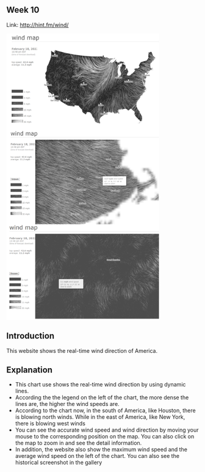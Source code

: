 Week 10
---
Link: http://hint.fm/wind/

<img src="https://github.com/ColdCode0214/pictures/blob/main/reflection-week7-2.png" width = "400" height = "250" alt="" align=center />

<img src="https://github.com/ColdCode0214/pictures/blob/main/reflection-week7-3.png" width = "400" height = "250" alt="" align=center />

<img src="https://github.com/ColdCode0214/pictures/blob/main/reflection-week7-1.png" width = "400" height = "250" alt="" align=center />


Introduction
---
This website shows the real-time wind direction of America.


Explanation
---
- This chart use shows the real-time wind direction by using dynamic lines.
- According the the legend on the left of the chart, the more dense the lines are, the higher the wind speeds are.
- According to the chart now, in the south of America, like Houston, there is blowing north winds. 
While in the east of America, like New York, there is blowing west winds
- You can see the accurate wind speed and wind direction by moving your mouse to the corresponding position on the map.
You can also click on the map to zoom in and see the detail information.
- In addition, the website also show the maximum wind speed and the average wind speed on the left of the chart.
You can also see the historical screenshot in the gallery


  
